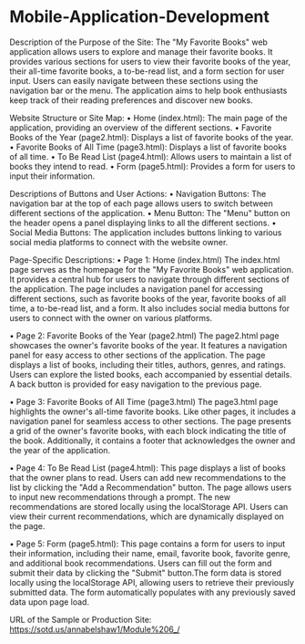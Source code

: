 # Mobile-Application-Development
Description of the Purpose of the Site:
The "My Favorite Books" web application allows users to explore and manage their favorite books. It provides various sections for users to view their favorite books of the year, their all-time favorite books, a to-be-read list, and a form section for user input. Users can easily navigate between these sections using the navigation bar or the menu. The application aims to help book enthusiasts keep track of their reading preferences and discover new books.

Website Structure or Site Map:
•	Home (index.html): The main page of the application, providing an overview of the different sections.
•	Favorite Books of the Year (page2.html): Displays a list of favorite books of the year.
•	Favorite Books of All Time (page3.html): Displays a list of favorite books of all time.
•	To Be Read List (page4.html): Allows users to maintain a list of books they intend to read.
•	Form (page5.html): Provides a form for users to input their information. 

Descriptions of Buttons and User Actions:
•	Navigation Buttons: The navigation bar at the top of each page allows users to switch between different sections of the application.
•	Menu Button: The "Menu" button on the header opens a panel displaying links to all the different sections.
•	Social Media Buttons: The application includes buttons linking to various social media platforms to connect with the website owner. 

Page-Specific Descriptions:
•	Page 1: Home (index.html)
The index.html page serves as the homepage for the "My Favorite Books" web application. It provides a central hub for users to navigate through different sections of the application. The page includes a navigation panel for accessing different sections, such as favorite books of the year, favorite books of all time, a to-be-read list, and a form. It also includes social media buttons for users to connect with the owner on various platforms.

•	Page 2: Favorite Books of the Year (page2.html) 
The page2.html page showcases the owner's favorite books of the year. It features a navigation panel for easy access to other sections of the application. The page displays a list of books, including their titles, authors, genres, and ratings. Users can explore the listed books, each accompanied by essential details. A back button is provided for easy navigation to the previous page.

•	Page 3: Favorite Books of All Time (page3.html)
The page3.html page highlights the owner's all-time favorite books. Like other pages, it includes a navigation panel for seamless access to other sections. The page presents a grid of the owner's favorite books, with each block indicating the title of the book. Additionally, it contains a footer that acknowledges the owner and the year of the application.

•	Page 4: To Be Read List (page4.html):
This page displays a list of books that the owner plans to read. Users can add new recommendations to the list by clicking the "Add a Recommendation" button. The page allows users to input new recommendations through a prompt. The new recommendations are stored locally using the localStorage API. Users can view their current recommendations, which are dynamically displayed on the page.

•	Page 5: Form (page5.html):
This page contains a form for users to input their information, including their name, email, favorite book, favorite genre, and additional book recommendations. Users can fill out the form and submit their data by clicking the "Submit" button.The form data is stored locally using the localStorage API, allowing users to retrieve their previously submitted data. The form automatically populates with any previously saved data upon page load.

URL of the Sample or Production Site:
   	https://sotd.us/annabelshaw1/Module%206_/ 
